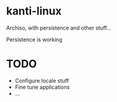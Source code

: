 kanti-linux
===========

Archiso, with persistence and other stuff...

Persistence is working

TODO
=====
* Configure locale stuff
* Fine tune applications
* ...
